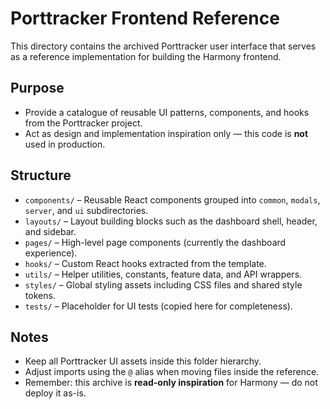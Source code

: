 # Porttracker Frontend Reference

This directory contains the archived Porttracker user interface that serves as a reference implementation for building the Harmony frontend.

## Purpose
- Provide a catalogue of reusable UI patterns, components, and hooks from the Porttracker project.
- Act as design and implementation inspiration only — this code is **not** used in production.

## Structure
- `components/` – Reusable React components grouped into `common`, `modals`, `server`, and `ui` subdirectories.
- `layouts/` – Layout building blocks such as the dashboard shell, header, and sidebar.
- `pages/` – High-level page components (currently the dashboard experience).
- `hooks/` – Custom React hooks extracted from the template.
- `utils/` – Helper utilities, constants, feature data, and API wrappers.
- `styles/` – Global styling assets including CSS files and shared style tokens.
- `tests/` – Placeholder for UI tests (copied here for completeness).

## Notes
- Keep all Porttracker UI assets inside this folder hierarchy.
- Adjust imports using the `@` alias when moving files inside the reference.
- Remember: this archive is **read-only inspiration** for Harmony — do not deploy it as-is.
